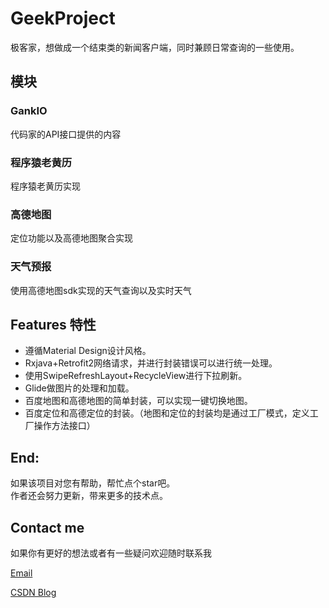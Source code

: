# GeekProject
极客家，想做成一个结束类的新闻客户端，同时兼顾日常查询的一些使用。

## 模块
### GankIO
代码家的API接口提供的内容

### 程序猿老黄历
程序猿老黄历实现

### 高德地图
定位功能以及高德地图聚合实现

### 天气预报
使用高德地图sdk实现的天气查询以及实时天气

## Features 特性
* 遵循Material Design设计风格。
* Rxjava+Retrofit2网络请求，并进行封装错误可以进行统一处理。
* 使用SwipeRefreshLayout+RecycleView进行下拉刷新。
* Glide做图片的处理和加载。
* 百度地图和高德地图的简单封装，可以实现一键切换地图。
* 百度定位和高德定位的封装。（地图和定位的封装均是通过工厂模式，定义工厂操作方法接口）

## End:<br>
如果该项目对您有帮助，帮忙点个star吧。<br>
作者还会努力更新，带来更多的技术点。

## Contact me
如果你有更好的想法或者有一些疑问欢迎随时联系我

[Email](mailto:603004002@qq.com)

[CSDN Blog](http://blog.csdn.net/onepiece2)


